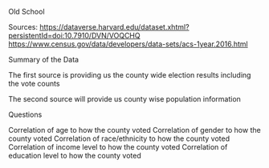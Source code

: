 Old School

Sources:
https://dataverse.harvard.edu/dataset.xhtml?persistentId=doi:10.7910/DVN/VOQCHQ
https://www.census.gov/data/developers/data-sets/acs-1year.2016.html


Summary of the Data

The first source is providing us the county wide election results including the vote counts

The second source will provide us county wise population information

Questions

Correlation of age to how the county voted
Correlation of gender to how the county voted
Correlation of race/ethnicity to how the county voted
Correlation of income level to how the county voted
Correlation of education level to how the county voted
